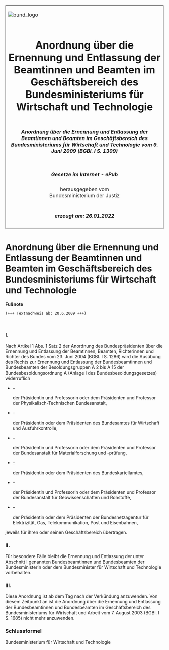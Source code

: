 <span id="DECKBLATT.html"></span>

<table border="0" frame="border" width="100%">

<tr valign="top">

<td align="left">

![bund\_logo](BfJ_2021_Web_de_de.gif)

</td>

<td align="right">

 

</td>

</tr>

<tr align="center" valign="middle">

<td colspan="2">

# Anordnung über die Ernennung und Entlassung der Beamtinnen und Beamten im Geschäftsbereich des Bundesministeriums für Wirtschaft und Technologie

</td>

</tr>

<tr align="center" valign="middle">

<td colspan="2">

##### Anordnung über die Ernennung und Entlassung der Beamtinnen und Beamten im Geschäftsbereich des Bundesministeriums für Wirtschaft und Technologie vom 9. Juni 2009 (BGBl. I S. 1309)

</td>

</tr>

<tr align="center" valign="middle">

<td colspan="2">

  
  

##### Gesetze im Internet - ePub  
  
herausgegeben vom  
Bundesministerium der Justiz

</td>

</tr>

<tr align="center" valign="bottom">

<td colspan="2">

  
  

##### erzeugt am: 26.01.2022

</td>

</tr>

</table>

<span id="BJNR130900009.html"></span>

# Anordnung über die Ernennung und Entlassung der Beamtinnen und Beamten im Geschäftsbereich des Bundesministeriums für Wirtschaft und Technologie

<div>

  
**Fußnote**

<div class="jnhtml">

<div>

<div class="jurAbsatz">

  

``` 
(+++ Textnachweis ab: 20.6.2009 +++)

 
```

</div>

</div>

</div>

</div>

<span id="BJNR130900009BJNE000100000.html"></span>

### I.  

<div>

<div class="jnhtml">

<div>

<div class="jurAbsatz">

Nach Artikel 1 Abs. 1 Satz 2 der Anordnung des Bundespräsidenten über
die Ernennung und Entlassung der Beamtinnen, Beamten, Richterinnen und
Richter des Bundes vom 23. Juni 2004 (BGBl. I S. 1286) wird die Ausübung
des Rechts zur Ernennung und Entlassung der Bundesbeamtinnen und
Bundesbeamten der Besoldungsgruppen A 2 bis A 15 der
Bundesbesoldungsordnung A (Anlage I des Bundesbesoldungsgesetzes)
widerruflich

  - –
    
    <div>
    
    der Präsidentin und Professorin oder dem Präsidenten und Professor
    der Physikalisch-Technischen Bundesanstalt,
    
    </div>

  - –
    
    <div>
    
    der Präsidentin oder dem Präsidenten des Bundesamtes für Wirtschaft
    und Ausfuhrkontrolle,
    
    </div>

  - –
    
    <div>
    
    der Präsidentin und Professorin oder dem Präsidenten und Professor
    der Bundesanstalt für Materialforschung und -prüfung,
    
    </div>

  - –
    
    <div>
    
    der Präsidentin oder dem Präsidenten des Bundeskartellamtes,
    
    </div>

  - –
    
    <div>
    
    der Präsidentin und Professorin oder dem Präsidenten und Professor
    der Bundesanstalt für Geowissenschaften und Rohstoffe,
    
    </div>

  - –
    
    <div>
    
    der Präsidentin oder dem Präsidenten der Bundesnetzagentur für
    Elektrizität, Gas, Telekommunikation, Post und Eisenbahnen,
    
    </div>

jeweils für ihren oder seinen Geschäftsbereich übertragen.

</div>

</div>

</div>

</div>

<span id="BJNR130900009BJNE000200000.html"></span>

### II.  

<div>

<div class="jnhtml">

<div>

<div class="jurAbsatz">

Für besondere Fälle bleibt die Ernennung und Entlassung der unter
Abschnitt I genannten Bundesbeamtinnen und Bundesbeamten der
Bundesministerin oder dem Bundesminister für Wirtschaft und Technologie
vorbehalten.

</div>

</div>

</div>

</div>

<span id="BJNR130900009BJNE000300000.html"></span>

### III.  

<div>

<div class="jnhtml">

<div>

<div class="jurAbsatz">

Diese Anordnung ist ab dem Tag nach der Verkündung anzuwenden. Von
diesem Zeitpunkt an ist die Anordnung über die Ernennung und Entlassung
der Bundesbeamtinnen und Bundesbeamten im Geschäftsbereich des
Bundesministeriums für Wirtschaft und Arbeit vom 7. August 2003 (BGBl. I
S. 1685) nicht mehr anzuwenden.

</div>

</div>

</div>

</div>

<span id="BJNR130900009BJNE000400000.html"></span>

### Schlussformel  

<div>

<div class="jnhtml">

<div>

<div class="jurAbsatz">

<span class="SP">Bundesministerium für Wirtschaft und Technologie</span>

</div>

</div>

</div>

</div>
